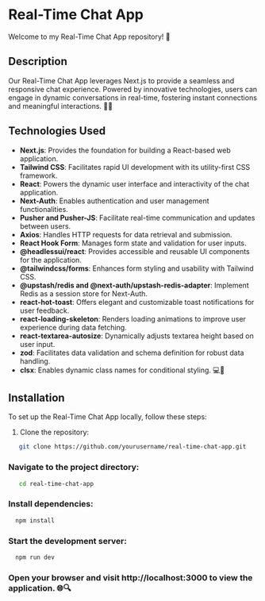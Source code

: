 # Real-Time Chat App

Welcome to my Real-Time Chat App repository! 🚀

## Description
Our Real-Time Chat App leverages Next.js to provide a seamless and responsive chat experience. Powered by innovative technologies, users can engage in dynamic conversations in real-time, fostering instant connections and meaningful interactions. 💬✨

## Technologies Used
- **Next.js**: Provides the foundation for building a React-based web application.
- **Tailwind CSS**: Facilitates rapid UI development with its utility-first CSS framework.
- **React**: Powers the dynamic user interface and interactivity of the chat application.
- **Next-Auth**: Enables authentication and user management functionalities.
- **Pusher and Pusher-JS**: Facilitate real-time communication and updates between users.
- **Axios**: Handles HTTP requests for data retrieval and submission.
- **React Hook Form**: Manages form state and validation for user inputs.
- **@headlessui/react**: Provides accessible and reusable UI components for the application.
- **@tailwindcss/forms**: Enhances form styling and usability with Tailwind CSS.
- **@upstash/redis and @next-auth/upstash-redis-adapter**: Implement Redis as a session store for Next-Auth.
- **react-hot-toast**: Offers elegant and customizable toast notifications for user feedback.
- **react-loading-skeleton**: Renders loading animations to improve user experience during data fetching.
- **react-textarea-autosize**: Dynamically adjusts textarea height based on user input.
- **zod**: Facilitates data validation and schema definition for robust data handling.
- **clsx**: Enables dynamic class names for conditional styling. 💻🎨

## Installation
To set up the Real-Time Chat App locally, follow these steps:
1. Clone the repository:
```bash
   git clone https://github.com/yourusername/real-time-chat-app.git
   ```

### Navigate to the project directory:
```bash
   cd real-time-chat-app
   ```

### Install dependencies:
 ```bash
   npm install
   ```
### Start the development server:
 ```bash
   npm run dev
   ```
### Open your browser and visit http://localhost:3000 to view the application. 🌐🔍
